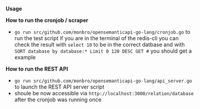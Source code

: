**Usage**

**How to run the cronjob / scraper**

* ```go run src/github.com/monbro/opensemanticapi-go-lang/cronjob.go``` to run the test script
if you are in the terminal of the redis-cli you can check the result with ```select 10``` to be in the correct datbase
and with ```SORT database by database:* Limit 0 120 DESC GET #``` you should get a example

**How to run the REST API**

* ```go run src/github.com/monbro/opensemanticapi-go-lang/api_server.go``` to launch the REST API server script
* shoule be now accessible via ```http://localhost:3000/relation/database``` after the cronjob was running once
